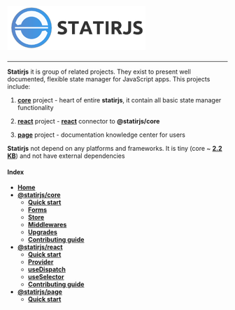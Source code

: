# <img src='https://raw.githubusercontent.com/statirjs/page/master/assets/statirjs_text.png' height='100' alt='Statirjs Logo' aria-label='statirjs' />

---

**Statirjs** it is group of related projects. They exist to present well documented, flexible state manager for JavaScript apps. This projects include:

1. [**core**](/content/core/home.md) project - heart of entire **statirjs**, it contain all basic state manager functionality

2. [**react**](/content/react/home.md) project - [**react**](https://reactjs.org/) connector to **@statirjs/core**

3. [**page**](/content/page/home.md) project - documentation knowledge center for users

**Statirjs** not depend on any platforms and frameworks. It is tiny (core ~ [**2.2 KB**](https://bundlephobia.com/result?p=@statirjs/core@0.4.0)) and not have external dependencies

#### Index

- [**Home**](/home.md)
- [**@statirjs/core**](/content/core/home.md)
  - [**Quick start**](/content/core/quick_start.md)
  - [**Forms**](/content/core/forms.md)
  - [**Store**](/content/core/store.md)
  - [**Middlewares**](/content/core/middlewares.md)
  - [**Upgrades**](/content/core/upgrades.md)
  - [**Contributing guide**](/content/core/contributing_guide.md)
- [**@statirjs/react**](/content/react/home.md)
  - [**Quick start**](/content/react/quick_start.md)
  - [**Provider**](/content/react/provider.md)
  - [**useDispatch**](/content/react/use_dispatch.md)
  - [**useSelector**](/content/react/use_selector.md)
  - [**Contributing guide**](/content/react/contributing_guide.md)
- [**@statirjs/page**](/content/page/home.md)
  - [**Quick start**](/content/core/quick_start.md)
